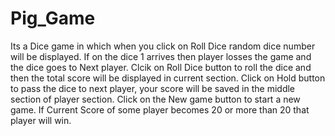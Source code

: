 # Pig_Game

Its a Dice game in which when you click on Roll Dice random dice number will be displayed. If on the dice 1 arrives then player losses the game and the dice goes to Next player.
Clcik on Roll Dice button to roll the dice and then the total score will be displayed in current section.
Click on Hold button to pass the dice to next player, your score will be saved in the middle section of player section.
Click on the New game button to start a new game.
If Current Score of some player becomes 20 or more than 20 that player will win.

